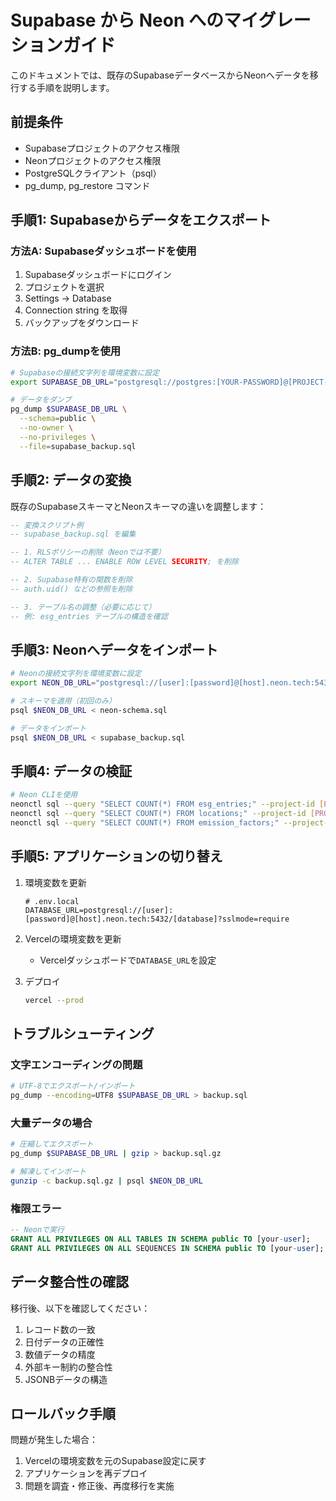 # Supabase から Neon へのマイグレーションガイド

このドキュメントでは、既存のSupabaseデータベースからNeonへデータを移行する手順を説明します。

## 前提条件

- Supabaseプロジェクトのアクセス権限
- Neonプロジェクトのアクセス権限
- PostgreSQLクライアント（psql）
- pg_dump, pg_restore コマンド

## 手順1: Supabaseからデータをエクスポート

### 方法A: Supabaseダッシュボードを使用

1. Supabaseダッシュボードにログイン
2. プロジェクトを選択
3. Settings → Database
4. Connection string を取得
5. バックアップをダウンロード

### 方法B: pg_dumpを使用

```bash
# Supabaseの接続文字列を環境変数に設定
export SUPABASE_DB_URL="postgresql://postgres:[YOUR-PASSWORD]@[PROJECT-REF].supabase.co:5432/postgres"

# データをダンプ
pg_dump $SUPABASE_DB_URL \
  --schema=public \
  --no-owner \
  --no-privileges \
  --file=supabase_backup.sql
```

## 手順2: データの変換

既存のSupabaseスキーマとNeonスキーマの違いを調整します：

```sql
-- 変換スクリプト例
-- supabase_backup.sql を編集

-- 1. RLSポリシーの削除（Neonでは不要）
-- ALTER TABLE ... ENABLE ROW LEVEL SECURITY; を削除

-- 2. Supabase特有の関数を削除
-- auth.uid() などの参照を削除

-- 3. テーブル名の調整（必要に応じて）
-- 例: esg_entries テーブルの構造を確認
```

## 手順3: Neonへデータをインポート

```bash
# Neonの接続文字列を環境変数に設定
export NEON_DB_URL="postgresql://[user]:[password]@[host].neon.tech:5432/[database]?sslmode=require"

# スキーマを適用（初回のみ）
psql $NEON_DB_URL < neon-schema.sql

# データをインポート
psql $NEON_DB_URL < supabase_backup.sql
```

## 手順4: データの検証

```bash
# Neon CLIを使用
neonctl sql --query "SELECT COUNT(*) FROM esg_entries;" --project-id [PROJECT_ID]
neonctl sql --query "SELECT COUNT(*) FROM locations;" --project-id [PROJECT_ID]
neonctl sql --query "SELECT COUNT(*) FROM emission_factors;" --project-id [PROJECT_ID]
```

## 手順5: アプリケーションの切り替え

1. 環境変数を更新
   ```env
   # .env.local
   DATABASE_URL=postgresql://[user]:[password]@[host].neon.tech:5432/[database]?sslmode=require
   ```

2. Vercelの環境変数を更新
   - Vercelダッシュボードで`DATABASE_URL`を設定

3. デプロイ
   ```bash
   vercel --prod
   ```

## トラブルシューティング

### 文字エンコーディングの問題
```bash
# UTF-8でエクスポート/インポート
pg_dump --encoding=UTF8 $SUPABASE_DB_URL > backup.sql
```

### 大量データの場合
```bash
# 圧縮してエクスポート
pg_dump $SUPABASE_DB_URL | gzip > backup.sql.gz

# 解凍してインポート
gunzip -c backup.sql.gz | psql $NEON_DB_URL
```

### 権限エラー
```sql
-- Neonで実行
GRANT ALL PRIVILEGES ON ALL TABLES IN SCHEMA public TO [your-user];
GRANT ALL PRIVILEGES ON ALL SEQUENCES IN SCHEMA public TO [your-user];
```

## データ整合性の確認

移行後、以下を確認してください：

1. レコード数の一致
2. 日付データの正確性
3. 数値データの精度
4. 外部キー制約の整合性
5. JSONBデータの構造

## ロールバック手順

問題が発生した場合：

1. Vercelの環境変数を元のSupabase設定に戻す
2. アプリケーションを再デプロイ
3. 問題を調査・修正後、再度移行を実施